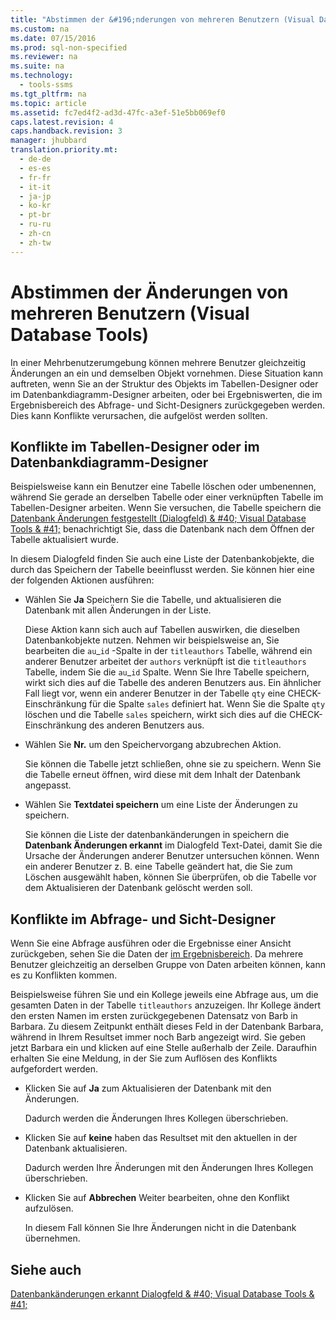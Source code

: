 ```yaml
---
title: "Abstimmen der &#196;nderungen von mehreren Benutzern (Visual Database Tools)"
ms.custom: na
ms.date: 07/15/2016
ms.prod: sql-non-specified
ms.reviewer: na
ms.suite: na
ms.technology: 
  - tools-ssms
ms.tgt_pltfrm: na
ms.topic: article
ms.assetid: fc7ed4f2-ad3d-47fc-a3ef-51e5bb069ef0
caps.latest.revision: 4
caps.handback.revision: 3
manager: jhubbard
translation.priority.mt: 
  - de-de
  - es-es
  - fr-fr
  - it-it
  - ja-jp
  - ko-kr
  - pt-br
  - ru-ru
  - zh-cn
  - zh-tw
---
```

# Abstimmen der &#196;nderungen von mehreren Benutzern (Visual Database Tools)
In einer Mehrbenutzerumgebung können mehrere Benutzer gleichzeitig Änderungen an ein und demselben Objekt vornehmen. Diese Situation kann auftreten, wenn Sie an der Struktur des Objekts im Tabellen-Designer oder im Datenbankdiagramm-Designer arbeiten, oder bei Ergebniswerten, die im Ergebnisbereich des Abfrage- und Sicht-Designers zurückgegeben werden. Dies kann Konflikte verursachen, die aufgelöst werden sollten.  
  
## Konflikte im Tabellen-Designer oder im Datenbankdiagramm-Designer  
Beispielsweise kann ein Benutzer eine Tabelle löschen oder umbenennen, während Sie gerade an derselben Tabelle oder einer verknüpften Tabelle im Tabellen-Designer arbeiten. Wenn Sie versuchen, die Tabelle speichern die [Datenbank Änderungen festgestellt (Dialogfeld) & #40; Visual Database Tools & #41;](../content/Database-Changes-Detected-Dialog-Box--Visual-Database-Tools-.md) benachrichtigt Sie, dass die Datenbank nach dem Öffnen der Tabelle aktualisiert wurde.  
  
In diesem Dialogfeld finden Sie auch eine Liste der Datenbankobjekte, die durch das Speichern der Tabelle beeinflusst werden. Sie können hier eine der folgenden Aktionen ausführen:  
  
-   Wählen Sie **Ja** Speichern Sie die Tabelle, und aktualisieren die Datenbank mit allen Änderungen in der Liste.  
  
    Diese Aktion kann sich auch auf Tabellen auswirken, die dieselben Datenbankobjekte nutzen. Nehmen wir beispielsweise an, Sie bearbeiten die `au`\_`id` -Spalte in der `titleauthors` Tabelle, während ein anderer Benutzer arbeitet der `authors` verknüpft ist die `titleauthors` Tabelle, indem Sie die `au`\_`id` Spalte. Wenn Sie Ihre Tabelle speichern, wirkt sich dies auf die Tabelle des anderen Benutzers aus. Ein ähnlicher Fall liegt vor, wenn ein anderer Benutzer in der Tabelle `qty` eine CHECK-Einschränkung für die Spalte `sales` definiert hat. Wenn Sie die Spalte `qty` löschen und die Tabelle `sales` speichern, wirkt sich dies auf die CHECK-Einschränkung des anderen Benutzers aus.  
  
-   Wählen Sie **Nr.** um den Speichervorgang abzubrechen Aktion.  
  
    Sie können die Tabelle jetzt schließen, ohne sie zu speichern. Wenn Sie die Tabelle erneut öffnen, wird diese mit dem Inhalt der Datenbank angepasst.  
  
-   Wählen Sie **Textdatei speichern** um eine Liste der Änderungen zu speichern.  
  
    Sie können die Liste der datenbankänderungen in speichern die **Datenbank Änderungen erkannt** im Dialogfeld Text-Datei, damit Sie die Ursache der Änderungen anderer Benutzer untersuchen können. Wenn ein anderer Benutzer z. B. eine Tabelle geändert hat, die Sie zum Löschen ausgewählt haben, können Sie überprüfen, ob die Tabelle vor dem Aktualisieren der Datenbank gelöscht werden soll.  
  
## Konflikte im Abfrage- und Sicht-Designer  
Wenn Sie eine Abfrage ausführen oder die Ergebnisse einer Ansicht zurückgeben, sehen Sie die Daten der [im Ergebnisbereich](../content/Results-Pane--Visual-Database-Tools-.md). Da mehrere Benutzer gleichzeitig an derselben Gruppe von Daten arbeiten können, kann es zu Konflikten kommen.  
  
Beispielsweise führen Sie und ein Kollege jeweils eine Abfrage aus, um die gesamten Daten in der Tabelle `titleauthors` anzuzeigen. Ihr Kollege ändert den ersten Namen im ersten zurückgegebenen Datensatz von Barb in Barbara. Zu diesem Zeitpunkt enthält dieses Feld in der Datenbank Barbara, während in Ihrem Resultset immer noch Barb angezeigt wird. Sie geben jetzt Barbara ein und klicken auf eine Stelle außerhalb der Zeile. Daraufhin erhalten Sie eine Meldung, in der Sie zum Auflösen des Konflikts aufgefordert werden.  
  
-   Klicken Sie auf **Ja** zum Aktualisieren der Datenbank mit den Änderungen.  
  
    Dadurch werden die Änderungen Ihres Kollegen überschrieben.  
  
-   Klicken Sie auf **keine** haben das Resultset mit den aktuellen in der Datenbank aktualisieren.  
  
    Dadurch werden Ihre Änderungen mit den Änderungen Ihres Kollegen überschrieben.  
  
-   Klicken Sie auf **Abbrechen** Weiter bearbeiten, ohne den Konflikt aufzulösen.  
  
    In diesem Fall können Sie Ihre Änderungen nicht in die Datenbank übernehmen.  
  
## Siehe auch  
[Datenbankänderungen erkannt Dialogfeld & #40; Visual Database Tools & #41;](../content/Database-Changes-Detected-Dialog-Box--Visual-Database-Tools-.md)  
  
